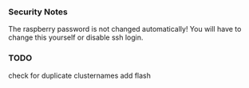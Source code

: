### Security Notes

The raspberry password is not changed automatically! You will have to change this yourself or disable ssh login.

### TODO
check for duplicate clusternames
add flash